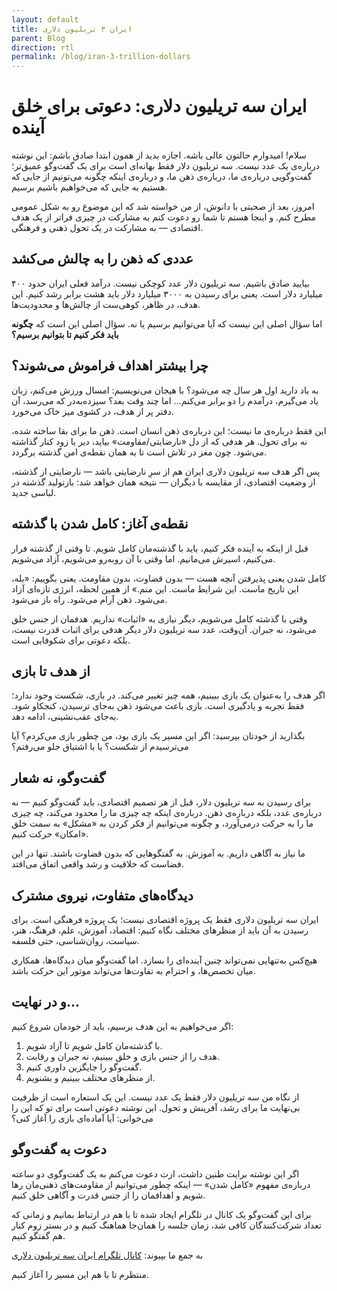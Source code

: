 ```yaml
---
layout: default
title: ایران ۳ تریلیون دلاری
parent: Blog
direction: rtl
permalink: /blog/iran-3-trillion-dollars
---
```


# ایران سه تریلیون دلاری: دعوتی برای خلق آینده

سلام! امیدوارم حالتون عالی باشه. اجازه بدید از همون ابتدا صادق باشم: این نوشته درباره‌ی یک عدد نیست. سه تریلیون دلار فقط بهانه‌ای است برای یک گفت‌وگو عمیق‌تر؛ گفت‌وگویی درباره‌ی ما، درباره‌ی ذهن ما، و درباره‌ی اینکه چگونه می‌تونیم از جایی که هستیم به جایی که می‌خواهیم باشیم برسیم.

امروز، بعد از صحبتی با دانوش، از من خواسته شد که این موضوع رو به شکل عمومی مطرح کنم. و اینجا هستم تا شما رو دعوت کنم به مشارکت در چیزی فراتر از یک هدف اقتصادی — به مشارکت در یک تحول ذهنی و فرهنگی.

## عددی که ذهن را به چالش می‌کشد
بیایید صادق باشیم. سه تریلیون دلار عدد کوچکی نیست. درآمد فعلی ایران حدود ۴۰۰ میلیارد دلار است. یعنی برای رسیدن به ۳۰۰۰ میلیارد دلار باید هشت برابر رشد کنیم. این هدف، در ظاهر، کوهی‌ست از چالش‌ها و محدودیت‌ها.

اما سؤال اصلی این نیست که آیا می‌توانیم برسیم یا نه. سؤال اصلی این است که **چگونه باید فکر کنیم تا بتوانیم برسیم؟**

## چرا بیشتر اهداف فراموش می‌شوند؟
به یاد دارید اول هر سال چه می‌شود؟ با هیجان می‌نویسیم: امسال ورزش می‌کنم، زبان یاد می‌گیرم، درآمدم را دو برابر می‌کنم... اما چند وقت بعد؟ سیزده‌به‌در که می‌رسد، آن دفتر پر از هدف، در کشوی میز خاک می‌خورد.

این فقط درباره‌ی ما نیست؛ این درباره‌ی ذهن انسان است. ذهن ما برای بقا ساخته شده، نه برای تحول. هر هدفی که از دل «نارضایتی/مقاومت» بیاید، دیر یا زود کنار گذاشته می‌شود. چون مغز در تلاش است تا به همان نقطه‌ی امن گذشته برگردد.

پس اگر هدف سه تریلیون دلاری ایران هم از سرِ نارضایتی باشد — نارضایتی از گذشته، از وضعیت اقتصادی، از مقایسه با دیگران — نتیجه همان خواهد شد: بازتولید گذشته در لباسی جدید.

## نقطه‌ی آغاز: کامل شدن با گذشته
قبل از اینکه به آینده فکر کنیم، باید با گذشته‌مان کامل شویم. تا وقتی از گذشته فرار می‌کنیم، اسیرش می‌مانیم. اما وقتی با آن روبه‌رو می‌شویم، آزاد می‌شویم.

کامل شدن یعنی پذیرفتن آنچه هست — بدون قضاوت، بدون مقاومت. یعنی بگوییم: «بله، این تاریخ ماست. این شرایط ماست. این منم.» از همین لحظه، انرژی تازه‌ای آزاد می‌شود. ذهن آرام می‌شود. راه باز می‌شود.

وقتی با گذشته کامل می‌شویم، دیگر نیازی به «اثبات» نداریم. هدفمان از جنس خلق می‌شود، نه جبران. آن‌وقت، عدد سه تریلیون دلار دیگر هدفی برای اثبات قدرت نیست، بلکه دعوتی برای شکوفایی است.

## از هدف تا بازی
اگر هدف را به‌عنوان یک بازی ببینیم، همه چیز تغییر می‌کند. در بازی، شکست وجود ندارد؛ فقط تجربه و یادگیری است. بازی باعث می‌شود ذهن به‌جای ترسیدن، کنجکاو شود. به‌جای عقب‌نشینی، ادامه دهد.

بگذارید از خودتان بپرسید: اگر این مسیر یک بازی بود، من چطور بازی می‌کردم؟ آیا می‌ترسیدم از شکست؟ یا با اشتیاق جلو می‌رفتم؟

## گفت‌وگو، نه شعار
برای رسیدن به سه تریلیون دلار، قبل از هر تصمیم اقتصادی، باید گفت‌وگو کنیم — نه درباره‌ی عدد، بلکه درباره‌ی ذهن. درباره‌ی اینکه چه چیزی ما را محدود می‌کند، چه چیزی ما را به حرکت درمی‌آورد، و چگونه می‌توانیم از فکر کردن به «مشکل» به سمت خلق «امکان» حرکت کنیم.

ما نیاز به آگاهی داریم. به آموزش. به گفتگوهایی که بدون قضاوت باشند. تنها در این فضاست که خلاقیت و رشد واقعی اتفاق می‌افتد.

## دیدگاه‌های متفاوت، نیروی مشترک
ایران سه تریلیون دلاری فقط یک پروژه اقتصادی نیست؛ یک پروژه فرهنگی است. برای رسیدن به آن باید از منظرهای مختلف نگاه کنیم: اقتصاد، آموزش، علم، فرهنگ، هنر، سیاست، روان‌شناسی، حتی فلسفه.

هیچ‌کس به‌تنهایی نمی‌تواند چنین آینده‌ای را بسازد. اما گفت‌وگو میان دیدگاه‌ها، همکاری میان تخصص‌ها، و احترام به تفاوت‌ها می‌تواند موتور این حرکت باشد.

## و در نهایت...
اگر می‌خواهیم به این هدف برسیم، باید از خودمان شروع کنیم:

1. با گذشته‌مان کامل شویم تا آزاد شویم.
2. هدف را از جنس بازی و خلق ببینیم، نه جبران و رقابت.
3. گفت‌وگو را جایگزین داوری کنیم.
4. از منظرهای مختلف ببینیم و بشنویم.

از نگاه من سه تریلیون دلار فقط یک عدد نیست. این یک استعاره است از ظرفیت بی‌نهایت ما برای رشد، آفرینش و تحول. این نوشته دعوتی است برای تو که این را می‌خوانی: آیا آماده‌ای بازی را آغاز کنی؟

## دعوت به گفت‌وگو
اگر این نوشته برایت طنین داشت، ازت دعوت می‌کنم به یک گفت‌وگوی دو ساعته درباره‌ی مفهوم «کامل شدن» — اینکه چطور می‌توانیم از مقاومت‌های ذهنی‌مان رها شویم و اهدافمان را از جنس قدرت و آگاهی خلق کنیم.

برای این گفت‌وگو یک کانال در تلگرام ایجاد شده تا با هم در ارتباط بمانیم و زمانی که تعداد شرکت‌کنندگان کافی شد، زمان جلسه را همان‌جا هماهنگ کنیم و در بستر زوم کنار هم گفتگو کنیم.

به جمع ما بپیوند:
[کانال تلگرام ایران سه تریلیون دلاری](https://t.me/iran3tdollers)

منتظرم تا با هم این مسیر را آغاز کنیم.
